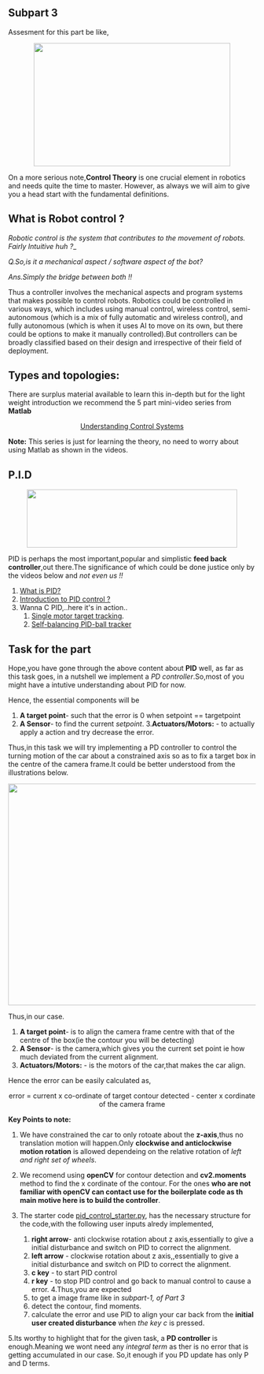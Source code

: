 ## Subpart 3
Assesment for this part be like,
<p align="center">
   <img  width="400" height="250" src="https://encrypted-tbn0.gstatic.com/images?q=tbn:ANd9GcRI7wa5iwd1LxQvKFdWPVBdAT_UhKeotX94SXfUZSCF9smt7Mx3&s">
</p>

On a more serious note,**Control Theory** is one crucial element in robotics and needs quite the time to master. However, as always we will aim to give you a head start with the fundamental definitions.

## What is Robot control ?

_Robotic control is the system that contributes to the movement of robots. Fairly Intuitive huh ?__

_Q.So,is it a mechanical aspect / software aspect of the bot?_

_Ans.Simply the bridge between both !!_

Thus a controller involves the mechanical aspects and program systems that makes possible to control robots. Robotics could be controlled in various ways, which includes using manual control, wireless control, semi-autonomous (which is a mix of fully automatic and wireless control), and fully autonomous (which is when it uses AI to move on its own, but there could be options to make it manually controlled).But controllers can be broadly classified based on their design and irrespective of their field of deployment.

## Types and topologies:
There are surplus material available to learn this in-depth but for the light weight introduction we recommend the 5 part mini-video series from **Matlab**

<div align="center">
  
[Understanding Control Systems](https://in.mathworks.com/videos/series/understanding-control-systems-123420.html)

</div>

**Note:** This series is just for learning the theory, no need to worry about using Matlab as shown in the videos.

## P.I.D

<p align="center">
   <img  width="428" height="118" src="https://encrypted-tbn0.gstatic.com/images?q=tbn%3AANd9GcRmRDuAZ93j7fWf02FDvuFXpNAljOY6OZwKdmzuLm2-oerp8L5g&usqp=CAU">
</p>

PID is perhaps the most important,popular and simplistic **feed back controller**,out there.The significance of which could be done justice only by the videos below and *not even us !!*


1. [What is PID?](https://www.youtube.com/watch?v=4Y7zG48uHRo)
2. [Introduction to PID control ?](https://www.youtube.com/watch?v=wkfEZmsQqiA)
3. Wanna C PID,..here it's in action..
    1. [Single motor target tracking](https://www.youtube.com/watch?v=fusr9eTceEo).
    2. [Self-balancing PID-ball tracker](https://www.youtube.com/watch?v=57DbEEBF7sE)

## Task for the part
Hope,you have gone through the above content about **PID** well, as far as this task goes, in a nutshell we implement a _PD controller_.So,most of you might have a intutive understanding about PID for now.

Hence, the essential components will be
1. **A target point**- such that the error is 0 when setpoint == targetpoint
2. **A Sensor**- to find the current _setpoint_.
3.**Actuators/Motors:** - to actually apply a action and try decrease the error.

Thus,in this task we will try implementing a PD controller to control the turning motion of the car about a constrained axis so as to fix a target box in the centre of the camera frame.It could be better understood from the illustrations below.
<p align="center">
   <img  width="800" height="450" src="https://github.com/NiranthS/Robo-Summer-Camp-20/blob/master/Part3/Subpart3/pid_demo.gif">
  
   
</p>

Thus,in our case.
1. **A target point**- is to align the camera frame centre with that of the centre of the box(ie the contour you will be detecting)
2. **A Sensor**- is the camera,which gives you the current set point ie how much deviated from the current alignment.
3. **Actuators/Motors:** - is the motors of the car,that makes the car align.

Hence the error can be easily calculated as,

<div align = "center">
   error = current x co-ordinate of target contour detected - center x cordinate of the camera frame 
</div>

**Key Points to note:**
1. We have constrained the car to only rotoate about the **z-axis**,thus no translation motion will happen.Only **clockwise and anticlockwise motion rotation** is allowed dependeing on the relative rotation of *left and right set of wheels*.

2. We recomend using **openCV** for contour detection and **cv2.moments** method to find the x cordinate of the contour.
For the ones **who are not familiar with openCV can contact use for the boilerplate code as th main motive here is to build the controller**.

3. The starter code [pid_control_starter.py](https://github.com/NiranthS/Robo-Summer-Camp-20/blob/master/Part3/Subpart3/pid_control_starter.py), has the necessary structure for the code,with the following user inputs alredy implemented,
   1. **right arrow**- anti clockwise rotation about z axis,essentially to give a initial disturbance and switch on PID to correct the alignment.
   2. **left arrow** - clockwise rotation about z axis,,essentially to give a initial disturbance and switch on PID to correct the alignment.
   3. **c key**      - to start PID control
   4. **r key**      - to stop PID control and go back to manual control to cause a error.
4.Thus,you are expected 
   1. to get a image frame like in *subpart-1, of Part 3*
   2. detect the contour, find moments.
   3. calculate the error and use PID to align your car back from the **initial user created disturbance** when _the key c_ is pressed.

5.Its worthy to highlight that for the given task, a **PD controller** is enough.Meaning we wont need any _integral term_ as ther is no error that is getting accumulated in our case. So,it enough if you PD update has only P and D terms.

